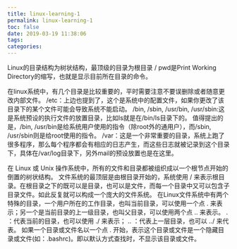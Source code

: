 ```yaml
---
title: linux-learning-1
permalink: linux-learning-1
toc: false
date: 2019-03-19 11:38:06
tags:
categories:
---
```

Linux的目录结构为树状结构，最顶级的目录为根目录 /
pwd是Print Working Directory的缩写，也就是显示目前所在目录的命令。

在linux系统中，有几个目录是比较重要的，平时需要注意不要误删除或者随意更改内部文件。
/etc：上边也提到了，这个是系统中的配置文件，如果你更改了该目录下的某个文件可能会导致系统不能启动。
/bin, /sbin, /usr/bin, /usr/sbin:这是系统预设的执行文件的放置目录，比如ls就是在/bin/ls目录下的。
值得提出的是，/bin, /usr/bin是给系统用户使用的指令（除root外的通用户），而/sbin, /usr/sbin则是给root使用的指令。 
/var：这是一个非常重要的目录，系统上跑了很多程序，那么每个程序都会有相应的日志产生，而这些日志就被记录到这个目录下，具体在/var/log目录下，另外mail的预设放置也是在这里。


在 Linux 或 Unix 操作系统中，所有的文件和目录都被组织成以一个根节点开始的倒置的树状结构。
文件系统的最顶层是由根目录开始的，系统使用 / 来表示根目录。在根目录之下的既可以是目录，也可以是文件，而每一个目录中又可以包含子目录文件。如此反复就可以构成一个庞大的文件系统。
在Linux文件系统中有两个特殊的目录，一个用户所在的工作目录，也叫当前目录，可以使用一个点 . 来表示；另一个是当前目录的上一级目录，也叫父目录，可以使用两个点 .. 来表示。
. ：代表当前的目录，也可以使用 ./ 来表示； 
.. ：代表上一层目录，也可以 ../ 来代表。 
如果一个目录或文件名以一个点 . 开始，表示这个目录或文件是一个隐藏目录或文件(如：.bashrc)。即以默认方式查找时，不显示该目录或文件。